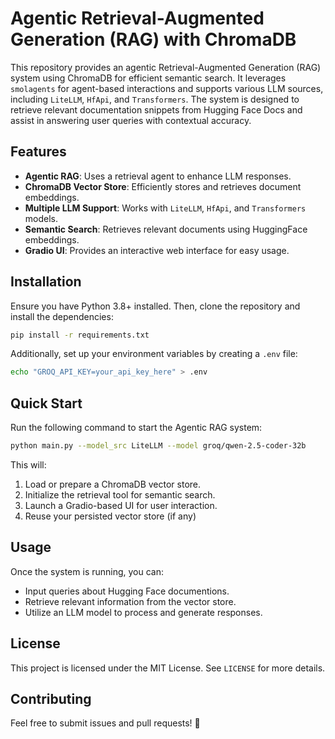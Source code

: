 # Agentic Retrieval-Augmented Generation (RAG) with ChromaDB

This repository provides an agentic Retrieval-Augmented Generation (RAG) system using ChromaDB for efficient semantic search. It leverages `smolagents` for agent-based interactions and supports various LLM sources, including `LiteLLM`, `HfApi`, and `Transformers`. The system is designed to retrieve relevant documentation snippets from Hugging Face Docs and assist in answering user queries with contextual accuracy.

## Features
- **Agentic RAG**: Uses a retrieval agent to enhance LLM responses.
- **ChromaDB Vector Store**: Efficiently stores and retrieves document embeddings.
- **Multiple LLM Support**: Works with `LiteLLM`, `HfApi`, and `Transformers` models.
- **Semantic Search**: Retrieves relevant documents using HuggingFace embeddings.
- **Gradio UI**: Provides an interactive web interface for easy usage.

## Installation
Ensure you have Python 3.8+ installed. Then, clone the repository and install the dependencies:

```bash
pip install -r requirements.txt
```

Additionally, set up your environment variables by creating a `.env` file:

```bash
echo "GROQ_API_KEY=your_api_key_here" > .env
```

## Quick Start
Run the following command to start the Agentic RAG system:

```bash
python main.py --model_src LiteLLM --model groq/qwen-2.5-coder-32b
```

This will:
1. Load or prepare a ChromaDB vector store.
2. Initialize the retrieval tool for semantic search.
3. Launch a Gradio-based UI for user interaction.
4. Reuse your persisted vector store (if any)

## Usage
Once the system is running, you can:
- Input queries about Hugging Face documentions.
- Retrieve relevant information from the vector store.
- Utilize an LLM model to process and generate responses.


## License
This project is licensed under the MIT License. See `LICENSE` for more details.

## Contributing
Feel free to submit issues and pull requests! 🚀

